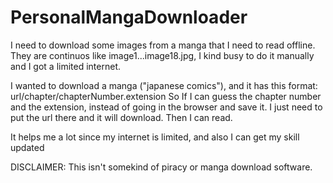 # PersonalMangaDownloader
I need to download some images from a manga that I need to read offline. They are continuos like image1...image18.jpg, I kind busy to do it manually and I got a limited internet.


I wanted to download a manga ("japanese comics"), and it has this format:
url/chapter/chapterNumber.extension
So If I can guess the chapter number and the extension, instead of going in the browser and save it.
I just need to put the url there and it will download. Then I can read.

It helps me a lot since my internet is limited, and also I can get my skill updated


DISCLAIMER: This isn't somekind of piracy or manga download software.
